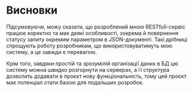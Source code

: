 # Висновки

Підсумовуючи, можу сказати, що розроблений мною RESTfull-сервіс працює коректно та має деякі особливості, зокрема й повернення статусу запиту окремим параметром в JSON-документі. Такі дрібниці спрощують роботу розробникам, що використовуватимуть мою систему, а це завжди є перевагою.

Крім того, завдяки простій та зрозумілій організації даних в БД цю систему можна швидко розгорнути на серверах, а її структура дозволить додавати в проєкт нову функціональність, тому цей проєкт має потенціал стати базою для подальших розробок.
